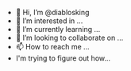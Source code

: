 - 👋 Hi, I’m @diablosking
- 👀 I’m interested in ...
- 🌱 I’m currently learning ...
- 💞️ I’m looking to collaborate on ...
- 📫 How to reach me ...
- I'm trying to figure out how...

<!---
diablosking/diablosking is a ✨ special ✨ repository because its `README.md` (this file) appears on your GitHub profile.
You can click the Preview link to take a look at your changes.
--->
